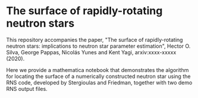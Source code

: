 # The surface of rapidly-rotating neutron stars

This repository accompanies the paper, "The surface of rapidly-rotating neutron stars: implications to neutron star parameter estimation", Hector O. Silva, George Pappas, Nicolás Yunes and Kent Yagi, arxiv:xxxx-xxxxx (2020).

Here we provide a mathematica notebook that demonstrates the algorithm for locating the surface of a numerically constructed neutron star using the RNS code, developed by Stergioulas and Friedman, together with two demo RNS output files.
